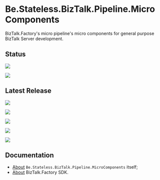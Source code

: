 ﻿# Be.Stateless.BizTalk.Pipeline.MicroComponents

BizTalk.Factory's micro pipeline's micro components for general purpose BizTalk Server development.

## Status

[![](https://dev.azure.com/icraftsoftware/be.stateless/_apis/build/status/Be.Stateless.BizTalk.Pipeline.MicroComponents%20Continuous%20Integration?branchName=master&label=Continuous%20Integration%20Build)][pipeline.ci]

[![](https://dev.azure.com/icraftsoftware/be.stateless/_apis/build/status/Be.Stateless.BizTalk.Pipeline.MicroComponents%20Manual%20Release?branchName=master&label=Manual%20Release%20Build)][pipeline.mr]

## Latest Release

[![](https://img.shields.io/nuget/v/Be.Stateless.BizTalk.Pipeline.MicroComponents.svg?label=Be.Stateless.BizTalk.Pipeline.MicroComponents&style=flat&logo=nuget)][nuget]

[![](https://img.shields.io/nuget/v/Be.Stateless.BizTalk.Pipeline.MicroComponents.Unit.svg?label=Be.Stateless.BizTalk.Pipeline.MicroComponents.Unit&style=flat&logo=nuget)][nuget.unit]

[![](https://img.shields.io/nuget/v/Be.Stateless.BizTalk.Pipeline.MicroComponents.NUnit.svg?label=Be.Stateless.BizTalk.Pipeline.MicroComponents.NUnit&style=flat&logo=nuget)][nuget.nunit]

[![](https://img.shields.io/nuget/v/Be.Stateless.BizTalk.Pipeline.MicroComponents.XUnit.svg?label=Be.Stateless.BizTalk.Pipeline.MicroComponents.XUnit&style=flat&logo=nuget)][nuget.xunit]

[![](https://img.shields.io/github/v/release/icraftsoftware/Be.Stateless.BizTalk.Pipeline.MicroComponents?label=Release&logo=github)][release]

## Documentation

- [About][doc.this] `Be.Stateless.BizTalk.Pipeline.MicroComponents` itself;
- [About][doc.main] BizTalk.Factory SDK.

<!-- links -->

[doc.main]: https://www.stateless.be/ "BizTalk.Factory Overview"
[doc.this]: https://www.stateless.be/BizTalk/Pipeline/MicroComponents "Be.Stateless.BizTalk.Pipeline.MicroComponents Component"
[github]: https://github.com/icraftsoftware/Be.Stateless.BizTalk.Pipeline.MicroComponents "Be.Stateless.BizTalk.Pipeline.MicroComponents GitHub Repository"
[nuget]: https://www.nuget.org/packages/Be.Stateless.BizTalk.Pipeline.MicroComponents "Be.Stateless.BizTalk.Pipeline.MicroComponents NuGet Package"
[nuget.unit]: https://www.nuget.org/packages/Be.Stateless.BizTalk.Pipeline.MicroComponents.Unit "Be.Stateless.BizTalk.Pipeline.MicroComponents.Unit NuGet Package"
[nuget.nunit]: https://www.nuget.org/packages/Be.Stateless.BizTalk.Pipeline.MicroComponents.NUnit "Be.Stateless.BizTalk.Pipeline.MicroComponents.NUnit NuGet Package"
[nuget.xunit]: https://www.nuget.org/packages/Be.Stateless.BizTalk.Pipeline.MicroComponents.XUnit "Be.Stateless.BizTalk.Pipeline.MicroComponents.XUnit NuGet Package"
[pipeline.ci]: https://dev.azure.com/icraftsoftware/be.stateless/_build/latest?definitionId=66&branchName=master "Azure DevOps Continuous Integration Build Pipeline"
[pipeline.mr]: https://dev.azure.com/icraftsoftware/be.stateless/_build/latest?definitionId=67&branchName=master "Azure DevOps Release Build Pipeline"
[release]: https://github.com/icraftsoftware/Be.Stateless.BizTalk.Pipeline.MicroComponents/releases/latest "Be.Stateless.BizTalk.Pipeline.MicroComponents Release"
